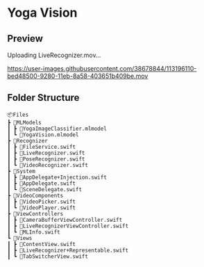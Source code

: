  
 # Yoga Vision
 
 ## Preview 
 

Uploading LiveRecognizer.mov…



https://user-images.githubusercontent.com/38678844/113196110-bed48500-9280-11eb-8a58-403651b409be.mov


 ## Folder Structure
 ```
📦Files
 ┣ 📂MLModels
 ┃ ┣ 📜YogaImageClassifier.mlmodel
 ┃ ┗ 📜YogaVision.mlmodel
 ┣ 📂Recognizer
 ┃ ┣ 📜FileService.swift
 ┃ ┣ 📜LiveRecognizer.swift
 ┃ ┣ 📜PoseRecognizer.swift
 ┃ ┗ 📜VideoRecognizer.swift
 ┣ 📂System
 ┃ ┣ 📜AppDelegate+Injection.swift
 ┃ ┣ 📜AppDelegate.swift
 ┃ ┗ 📜SceneDelegate.swift
 ┣ 📂VideoComponents
 ┃ ┣ 📜VideoPicker.swift
 ┃ ┗ 📜VideoPlayer.swift
 ┣ 📂ViewControllers
 ┃ ┣ 📜CameraBufferViewController.swift
 ┃ ┣ 📜LiveRecognizerViewController.swift
 ┃ ┗ 📜MLInfo.swift
 ┗ 📂Views
 ┃ ┣ 📜ContentView.swift
 ┃ ┣ 📜LiveRecognizer+Representable.swift
 ┃ ┗ 📜TabSwitcherView.swift
 ```
